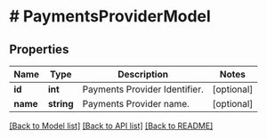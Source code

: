 # # PaymentsProviderModel

## Properties

Name | Type | Description | Notes
------------ | ------------- | ------------- | -------------
**id** | **int** | Payments Provider Identifier. | [optional]
**name** | **string** | Payments Provider name. | [optional]

[[Back to Model list]](../../README.md#models) [[Back to API list]](../../README.md#endpoints) [[Back to README]](../../README.md)
